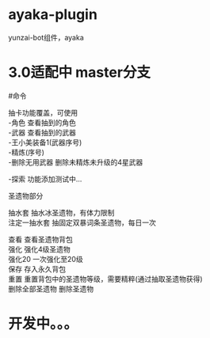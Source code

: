 # ayaka-plugin
yunzai-bot组件，ayaka

# 3.0适配中 master分支

#命令

抽卡功能覆盖，可使用\
-角色 查看抽到的角色\
-武器 查看抽到的武器\
-王小美装备1(武器序号)\
-精炼(序号)\
-删除无用武器 删除未精炼未升级的4星武器

-探索 功能添加测试中...

圣遗物部分

抽水套      抽水冰圣遗物，有体力限制\
注定一抽水套 抽固定双暴词条圣遗物，每日一次

查看        查看圣遗物背包\
强化        强化4级圣遗物\
强化20      一次强化至20级\
保存        存入永久背包\
重置        重置背包中的圣遗物等级，需要精粹(通过抽取圣遗物获得)\
删除全部圣遗物 删除圣遗物

# 开发中。。。